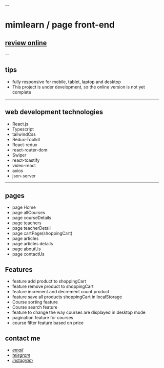 --

# mimlearn / page front-end

## [review online](https://mimlearn.netlify.app/)

--

## tips

- fully responsive for mobile, tablet, laptop and desktop
- This project is under development, so the online version is not yet complete

---

## web development technologies

- React.js
- Typescript
- tailwindCss
- Redux-Toolkit
- React-redux
- react-router-dom
- Swiper
- react-toastify
- video-react
- axios
- json-server

---

## pages

- page Home
- page allCourses
- page courseDetails
- page teachers
- page teacherDetail
- page cartPage(shoppingCart)
- page articles
- page articles details
- page aboutUs
- page contactUs

## Features

- feature add product to shoppingCart
- feature remove product to shoppingCart
- feature increment and decrement count product
- feature save all products shoppingCart in localStorage
- Course sorting feature
- Course search feature
- feature to change the way courses are displayed in desktop mode
- pagination feature for courses
- course filter feature based on price

## contact me

- _[email](mailto:051.mhmdzynaly977@gmail.com)_
- _[telegram](https://t.me/zeynali2003/)_
- _[instagram](https://instagram.com/zeynali2003/)_
